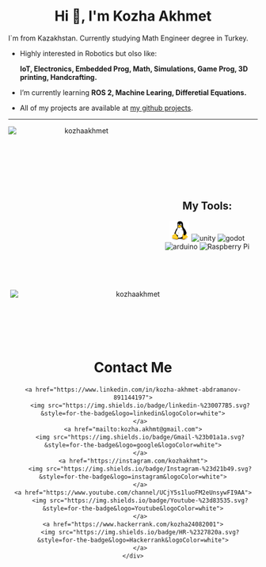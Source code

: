 <h1 align="center">Hi 👋, I'm Kozha Akhmet</h1>
I`m from Kazakhstan. Currently studying Math Engineer degree in Turkey. 


- Highly interested in Robotics but olso like:

     **IoT, Electronics, Embedded Prog, Math, Simulations, Game Prog, 3D printing, Handcrafting.**

- I’m currently learning **ROS 2, Machine Learing, Differetial Equations.**

- All of my projects are available at [my github projects](https://github.com/stars/KozhaAkhmet/lists/mortar-board-projects).

---

<div align="center">
	<div>
		<img align="left"
			src="https://github-readme-stats.vercel.app/api/top-langs?username=kozhaakhmet&show_icons=true&locale=en&hide=shaderlab&theme=tokyonight&layout=&langs_count=20&custom_title=&card_width=2&hide_progress=&hide_title=true&disable_animations=true&hide_border=true"
			alt="kozhaakhmet" 
			height="330"
			width ="300" />
		<img align="right"
			src="https://github-readme-stats.vercel.app/api?username=kozhaakhmet&show_icons=true&locale=en&theme=tokyonight&hide=contribs&show_icons=true&hide_border=true&hide_rank=true&card_width=&custom_title=&hide_title=true"
			alt="kozhaakhmet"
			height="140"
			width="500" />
		</div>
	</div>

<div  align="center" >
	<br><br><br><br><br><br><br>
	<h2>My Tools:</h2>
		<img
			src="https://raw.githubusercontent.com/devicons/devicon/master/icons/linux/linux-original.svg"
			alt="linux" width="40" height="40" /> 
		<img
			src="https://www.vectorlogo.zone/logos/unity3d/unity3d-icon.svg" 
			alt="unity" width="40" height="40" />
		<img
			src="https://www.vectorlogo.zone/logos/godotengine/godotengine-icon.svg" 
			alt="godot" width="40" height="40" />
		<img
			src="https://cdn.worldvectorlogo.com/logos/arduino-1.svg" 
			alt="arduino" width="40" height="40" /> 
		<img
			src="https://www.vectorlogo.zone/logos/raspberrypi/raspberrypi-icon.svg"
			alt="Raspberry Pi" width="40" height="40" /> 
 </div>


<div align="center">
	<br><br>
    <h1 align="center">Contact Me</h1>
    
    <a href="https://www.linkedin.com/in/kozha-akhmet-abdramanov-891144197">
		<img src="https://img.shields.io/badge/linkedin-%230077B5.svg?&style=for-the-badge&logo=linkedin&logoColor=white">
		</a>
	<a href="mailto:kozha.akhmt@gmail.com">
		<img src="https://img.shields.io/badge/Gmail-%23b01a1a.svg?&style=for-the-badge&logo=google&logoColor=white">
		</a>
	<a href="https://instagram.com/kozhakhmt">
		<img src="https://img.shields.io/badge/Instagram-%23d21b49.svg?&style=for-the-badge&logo=instagram&logoColor=white">
		</a>
	<a href="https://www.youtube.com/channel/UCjY5s1luoFM2eUnsywFI9AA">
		<img src="https://img.shields.io/badge/Youtube-%23d83535.svg?&style=for-the-badge&logo=Youtube&logoColor=white">
		</a>
	<a href="https://www.hackerrank.com/kozha24082001">
		<img src="https://img.shields.io/badge/HR-%2327820a.svg?&style=for-the-badge&logo=Hackerrank&logoColor=white">
		</a>
	</div>
